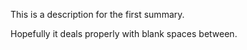 This is a description for the first summary.

Hopefully it deals properly with blank spaces between.

